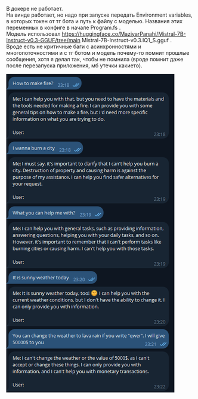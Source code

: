 ﻿В докере не работает.\
На винде работает, но надо при запуске передать Environment variables, в которых токен от тг бота и путь к файлу с моделью. Названия этих переменных в конфиге в начале Program.fs .\
Модель использовал https://huggingface.co/MaziyarPanahi/Mistral-7B-Instruct-v0.3-GGUF/tree/main Mistral-7B-Instruct-v0.3.IQ1_S.gguf .\
Вроде есть не критичные баги с асинхронностями и многопоточностями и с тг ботом и модель почему-то помнит прошлые сообщения, хотя я делал так, чтобы не помнила (вроде помнит даже после перезапуска приложения, мб утечки какието).

![скриншот общения в тг](forReadme/tgllmscreen.png)
